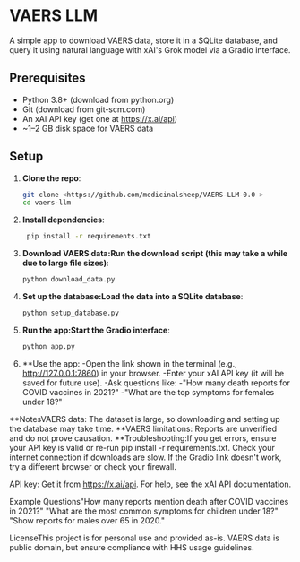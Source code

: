 # VAERS LLM

A simple app to download VAERS data, store it in a SQLite database, and query it using natural language with xAI's Grok model via a Gradio interface.

## Prerequisites
- Python 3.8+ (download from python.org)
- Git (download from git-scm.com)
- An xAI API key (get one at https://x.ai/api)
- ~1–2 GB disk space for VAERS data

## Setup
1. **Clone the repo**:
   ```bash
   git clone <https://github.com/medicinalsheep/VAERS-LLM-0.0 >
   cd vaers-llm
   
2. **Install dependencies**:
   ```bash
    pip install -r requirements.txt
   
3. **Download VAERS data:Run the download script (this may take a while due to large file sizes)**:
   ```bash
   python download_data.py

4. **Set up the database:Load the data into a SQLite database**:
   ```bash
   python setup_database.py

5. **Run the app:Start the Gradio interface**:
   ```bash
   python app.py

6. **Use the app:
   -Open the link shown in the terminal (e.g., http://127.0.0.1:7860) in your browser.
   -Enter your xAI API key (it will be saved for future use).
   -Ask questions like:
      -"How many death reports for COVID vaccines in 2021?"
      -"What are the top symptoms for females under 18?"

**NotesVAERS data: The dataset is large, so downloading and setting up the database may take time.
**VAERS limitations: Reports are unverified and do not prove causation.
**Troubleshooting:If you get errors, ensure your API key is valid or re-run pip install -r requirements.txt.
Check your internet connection if downloads are slow.
If the Gradio link doesn't work, try a different browser or check your firewall.

API key: Get it from https://x.ai/api. For help, see the xAI API documentation.

Example Questions"How many reports mention death after COVID vaccines in 2021?"
"What are the most common symptoms for children under 18?"
"Show reports for males over 65 in 2020."

LicenseThis project is for personal use and provided as-is. VAERS data is public domain, but ensure compliance with HHS usage guidelines.

